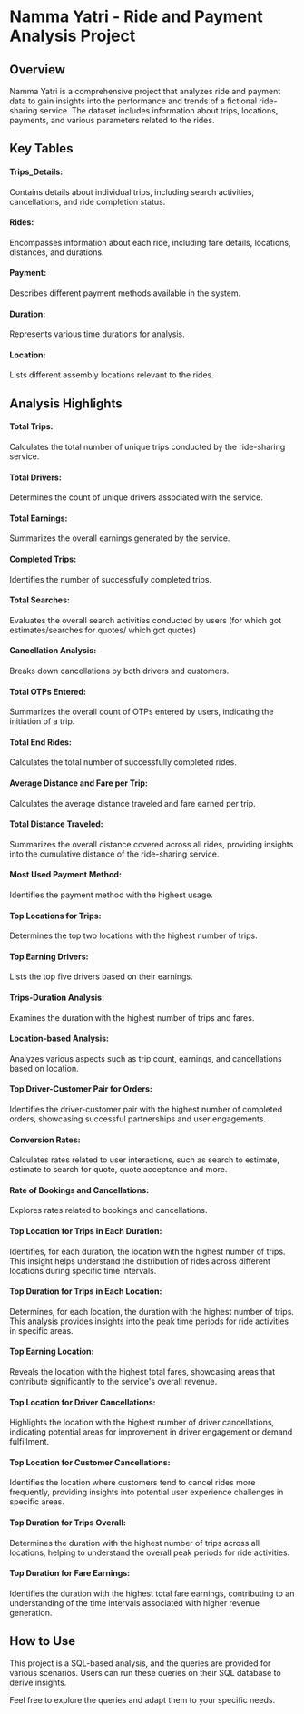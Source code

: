 # Namma Yatri - Ride and Payment Analysis Project

## Overview
Namma Yatri is a comprehensive project that analyzes ride and payment data to gain insights into the performance and trends of a fictional ride-sharing service. The dataset includes information about trips, locations, payments, and various parameters related to the rides.

## Key Tables
#### Trips_Details: 
Contains details about individual trips, including search activities, cancellations, and ride completion status.

#### Rides: 
Encompasses information about each ride, including fare details, locations, distances, and durations.

#### Payment: 
Describes different payment methods available in the system.

#### Duration: 
Represents various time durations for analysis.

#### Location: 
Lists different assembly locations relevant to the rides.

## Analysis Highlights
#### Total Trips: 
Calculates the total number of unique trips conducted by the ride-sharing service.

#### Total Drivers: 
Determines the count of unique drivers associated with the service.

#### Total Earnings: 
Summarizes the overall earnings generated by the service.

#### Completed Trips: 
Identifies the number of successfully completed trips.

#### Total Searches: 
Evaluates the overall search activities conducted by users (for which got estimates/searches for quotes/ which got quotes)

#### Cancellation Analysis: 
Breaks down cancellations by both drivers and customers.

#### Total OTPs Entered: 
Summarizes the overall count of OTPs entered by users, indicating the initiation of a trip.

#### Total End Rides: 
Calculates the total number of successfully completed rides.

#### Average Distance and Fare per Trip: 
Calculates the average distance traveled and fare earned per trip.

#### Total Distance Traveled: 
Summarizes the overall distance covered across all rides, providing insights into the cumulative distance of the ride-sharing service.

#### Most Used Payment Method: 
Identifies the payment method with the highest usage.

#### Top Locations for Trips: 
Determines the top two locations with the highest number of trips.

#### Top Earning Drivers: 
Lists the top five drivers based on their earnings.

#### Trips-Duration Analysis: 
Examines the duration with the highest number of trips and fares.

#### Location-based Analysis: 
Analyzes various aspects such as trip count, earnings, and cancellations based on location.

#### Top Driver-Customer Pair for Orders: 
Identifies the driver-customer pair with the highest number of completed orders, showcasing successful partnerships and user engagements.

#### Conversion Rates: 
Calculates rates related to user interactions, such as search to estimate, estimate to search for quote, quote acceptance and more.

#### Rate of Bookings and Cancellations: 
Explores rates related to bookings and cancellations.

#### Top Location for Trips in Each Duration: 
Identifies, for each duration, the location with the highest number of trips. This insight helps understand the distribution of rides across different locations during specific time intervals.

#### Top Duration for Trips in Each Location: 
Determines, for each location, the duration with the highest number of trips. This analysis provides insights into the peak time periods for ride activities in specific areas.

#### Top Earning Location: 
Reveals the location with the highest total fares, showcasing areas that contribute significantly to the service's overall revenue.

#### Top Location for Driver Cancellations: 
Highlights the location with the highest number of driver cancellations, indicating potential areas for improvement in driver engagement or demand fulfillment.

#### Top Location for Customer Cancellations: 
Identifies the location where customers tend to cancel rides more frequently, providing insights into potential user experience challenges in specific areas.

#### Top Duration for Trips Overall: 
Determines the duration with the highest number of trips across all locations, helping to understand the overall peak periods for ride activities.

#### Top Duration for Fare Earnings: 
Identifies the duration with the highest total fare earnings, contributing to an understanding of the time intervals associated with higher revenue generation.

## How to Use
This project is a SQL-based analysis, and the queries are provided for various scenarios. Users can run these queries on their SQL database to derive insights.

Feel free to explore the queries and adapt them to your specific needs.
